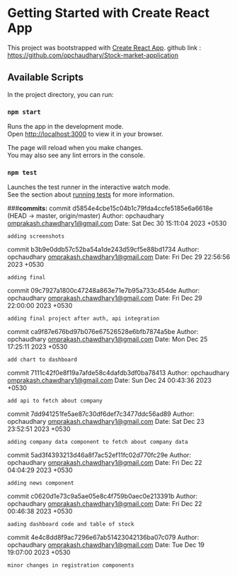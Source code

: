 # Getting Started with Create React App

This project was bootstrapped with [Create React App](https://github.com/facebook/create-react-app).
github link : https://github.com/opchaudhary/Stock-market-application


## Available Scripts

In the project directory, you can run:

### `npm start`

Runs the app in the development mode.\
Open [http://localhost:3000](http://localhost:3000) to view it in your browser.

The page will reload when you make changes.\
You may also see any lint errors in the console.

### `npm test`

Launches the test runner in the interactive watch mode.\
See the section about [running tests](https://facebook.github.io/create-react-app/docs/running-tests) for more information.


###**commits:**
commit d5854e4cbe15c04b1c79fda4ccfe5185e6a6618e (HEAD -> master, origin/master)
Author: opchaudhary <omprakash.chawdhary1@gmail.com>
Date:   Sat Dec 30 15:11:04 2023 +0530

    adding screenshots

commit b3b9e0ddb57c52ba54a1de243d59cf5e88bd1734
Author: opchaudhary <omprakash.chawdhary1@gmail.com>
Date:   Fri Dec 29 22:56:56 2023 +0530

    adding final

commit 09c7927a1800c47248a863e71e7b95a733c454de
Author: opchaudhary <omprakash.chawdhary1@gmail.com>
Date:   Fri Dec 29 22:00:00 2023 +0530

    adding final project after auth, api integration

commit ca9f87e676bd97b076e67526528e6bfb7874a5be
Author: opchaudhary <omprakash.chawdhary1@gmail.com>
Date:   Mon Dec 25 17:25:11 2023 +0530

    add chart to dashboard

commit 7111c42f0e8f19a7afde58c4dafdb3df0ba78413
Author: opchaudhary <omprakash.chawdhary1@gmail.com>
Date:   Sun Dec 24 00:43:36 2023 +0530

    add api to fetch about company

commit 7dd941251fe5ae87c30df6def7c3477ddc56ad89
Author: opchaudhary <omprakash.chawdhary1@gmail.com>
Date:   Sat Dec 23 23:52:51 2023 +0530

    adding company data component to fetch about company data

commit 5ad3f4393213d46a8f7ac52ef11fc02d770fc29e
Author: opchaudhary <omprakash.chawdhary1@gmail.com>
Date:   Fri Dec 22 04:04:29 2023 +0530

    adding news component

commit c0620d1e73c9a5ae05e8c4f759b0aec0e213391b
Author: opchaudhary <omprakash.chawdhary1@gmail.com>
Date:   Fri Dec 22 00:46:38 2023 +0530

    aading dashboard code and table of stock

commit 4e4c8dd8f9ac7296e67ab51423042136ba07c079
Author: opchaudhary <omprakash.chawdhary1@gmail.com>
Date:   Tue Dec 19 19:07:00 2023 +0530

    minor changes in registration components

